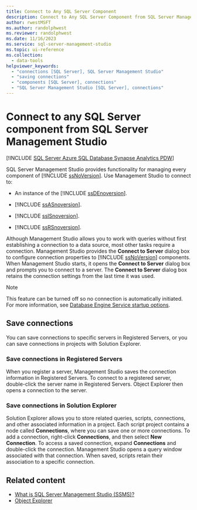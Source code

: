 ```yaml
---
title: Connect to Any SQL Server Component
description: Connect to Any SQL Server Component from SQL Server Management Studio.
author: rwestMSFT
ms.author: randolphwest
ms.reviewer: randolphwest
ms.date: 11/16/2023
ms.service: sql-server-management-studio
ms.topic: ui-reference
ms.collection:
  - data-tools
helpviewer_keywords:
  - "connections [SQL Server], SQL Server Management Studio"
  - "saving connections"
  - "components [SQL Server], connections"
  - "SQL Server Management Studio [SQL Server], connections"
---
```

# Connect to any SQL Server component from SQL Server Management Studio

[!INCLUDE [SQL Server Azure SQL Database Synapse Analytics PDW](../includes/applies-to-version/sql-asdb-asdbmi-asa-pdw.md)]

SQL Server Management Studio provides functionality for managing every component of [!INCLUDE [ssNoVersion](../includes/ssnoversion-md.md)]. Use Management Studio to connect to:

- An instance of the [!INCLUDE [ssDEnoversion](../includes/ssdenoversion-md.md)].

- [!INCLUDE [ssASnoversion](../includes/ssasnoversion-md.md)].

- [!INCLUDE [ssISnoversion](../includes/ssisnoversion-md.md)].

- [!INCLUDE [ssRSnoversion](../includes/ssrsnoversion-md.md)].

Although Management Studio allows you to work with queries without first establishing a connection to a data source, most other tasks require a connection. Management Studio provides the **Connect to Server** dialog box to configure connection properties to [!INCLUDE [ssNoVersion](../includes/ssnoversion-md.md)] components. When Management Studio starts, it opens the **Connect to Server** dialog box and prompts you to connect to a server. The **Connect to Server** dialog box retains the connection settings from the last time it was used.

> [!NOTE]  
> This feature can be turned off so no connection is automatically initiated. For more information, see [Database Engine Service startup options](/sql/database-engine/configure-windows/database-engine-service-startup-options).

## Save connections

You can save connections to specific servers in Registered Servers, or you can save connections in projects with Solution Explorer.

### Save connections in Registered Servers

When you register a server, Management Studio saves the connection information in Registered Servers. To connect to a registered server, double-click the server name in Registered Servers. Object Explorer then opens a connection to the server.

### Save connections in Solution Explorer

Solution Explorer allows you to store related queries, scripts, connections, and other associated information in a project. Each script project contains a node called **Connections**, where you can save one or more connections. To add a connection, right-click **Connections**, and then select **New Connection**. To access a saved connection, expand **Connections** and double-click the connection. Management Studio opens a query window associated with that connection. When saved, scripts retain their association to a specific connection.

## Related content

- [What is SQL Server Management Studio (SSMS)?](../sql-server-management-studio-ssms.md)
- [Object Explorer](../object/object-explorer.md)
